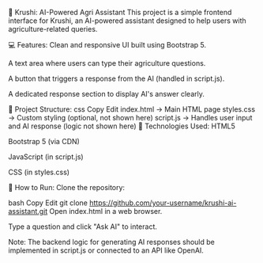 🌾 Krushi: AI-Powered Agri Assistant
This project is a simple frontend interface for Krushi, an AI-powered assistant designed to help users with agriculture-related queries.

💻 Features:
Clean and responsive UI built using Bootstrap 5.

A text area where users can type their agriculture questions.

A button that triggers a response from the AI (handled in script.js).

A dedicated response section to display AI's answer clearly.

📁 Project Structure:
css
Copy
Edit
index.html      → Main HTML page
styles.css      → Custom styling (optional, not shown here)
script.js       → Handles user input and AI response (logic not shown here)
🔧 Technologies Used:
HTML5

Bootstrap 5 (via CDN)

JavaScript (in script.js)

CSS (in styles.css)

🚀 How to Run:
Clone the repository:

bash
Copy
Edit
git clone https://github.com/your-username/krushi-ai-assistant.git
Open index.html in a web browser.

Type a question and click "Ask AI" to interact.

Note: The backend logic for generating AI responses should be implemented in script.js or connected to an API like OpenAI.
